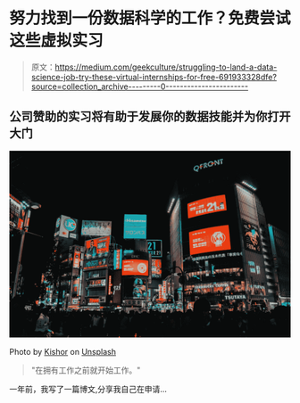 # 努力找到一份数据科学的工作？免费尝试这些虚拟实习

> 原文：<https://medium.com/geekculture/struggling-to-land-a-data-science-job-try-these-virtual-internships-for-free-691933328dfe?source=collection_archive---------0----------------------->

## 公司赞助的实习将有助于发展你的数据技能并为你打开大门

![](img/fa279d72da76d6e0ded3efeb732df5d7.png)

Photo by [Kishor](https://unsplash.com/@shorstudio?utm_source=medium&utm_medium=referral) on [Unsplash](https://unsplash.com?utm_source=medium&utm_medium=referral)

> "在拥有工作之前就开始工作。"

一年前，我写了一篇博文,分享我自己在申请…
